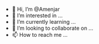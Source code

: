 - 👋 Hi, I’m @Amenjar
- 👀 I’m interested in ...
- 🌱 I’m currently learning ...
- 💞️ I’m looking to collaborate on ...
- 📫 How to reach me ...

<!---
Amenjar/Amenjar is a ✨ special ✨ repository because its `README.md` (this file) appears on your GitHub profile.
You can click the Preview link to take a look at your changes.
--->

